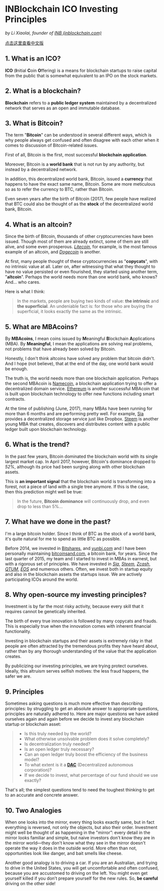 # INBlockchain ICO Investing Principles

*by Li Xiaolai, founder of [INB (inblockchain.com)](http://inblockchain.com)*

[点击这里查看中文版](Chinese.md)


## 1. What is an ICO?

**ICO** (**I**nitial **C**oin **O**ffering) is a means for blockchain startups to raise capital from the public that is somewhat equivalent to an IPO on the stock markets.

## 2. What is a blockchain?

**Blockchain** refers to a **public ledger system** maintained by a decentralized network that serves as an open and immutable database.

## 3. What is Bitcoin?

The term "**Bitcoin**" can be understood in several different ways, which is why people always get confused and often disagree with each other when it comes to discussion of Bitcoin-related issues.

First of all, Bitcoin is the first, most successful **blockchain application**.

Moreover, Bitcoin is a **world bank** that is not run by any authority, but instead by a decentralized network.

In addition, this decentralized world bank, Bitcoin, issued a **currency** that happens to have the exact same name, Bitcoin. Some are more meticulous so as to refer the currency to BTC, rather than Bitcoin.

Even seven years after the birth of Bitcoin (2017), few people have realized that BTC could also be thought of as the **stock** of the decentralized world bank, Bitcoin.

## 4. What is an altcoin?

Since the birth of Bitcoin, thousands of other cryptocurrencies have been issued. Though most of them are already extinct, some of them are still alive, and some even prosperous. *[Litecoin](https://litecoin.com/)*, for example, is the most famous example of an altcoin, and *[Dogecoin](http://dogecoin.com/)* is another.

At first, many people thought of these cryptocurrencies as "**copycats**", with no intrinsic value at all. Later on, after witnessing that what they thought to have no value persisted or even flourished, they started using another term, "**altcoin**". Perhaps the world needs more than one world bank, who knows? And... who cares.

Here is what I think:

> In the markets, people are buying two kinds of value: **the intrinsic** and **the superficial**. An undeniable fact is: for those who are buying the superficial, it looks exactly the same as the intrinsic.

## 5. What are MBAcoins?

By **MBAcoins**, I mean coins issued by **M**eaningful **B**lockchain **A**pplications (MBA). By **Meaningful**, I mean the applications are solving real problems, not problems that have already been solved by Bitcoin.

Honestly, I don't think altcoins have solved any problem that bitcoin didn't. And I hope (not believe), that at the end of the day, one world bank would be enough.

The truth is, the world needs more than one blockchain application. Perhaps the second MBAcoin is [Namecoin](https://namecoin.org/), a blockchain application trying to offer a decentralized domain service. [Ethereum](https://www.ethereum.org/) is another successful MBAcoin that is built upon blockchain technology to offer new functions including smart contracts.

At the time of publishing (June, 2017), many MBAs have been running for more than 6 months and are performing pretty well. For example, [Sia](http://sia.tech/) provides a decentralized storage service just like Dropbox. [Steem](https://steemit.com/) is another young MBA that creates, discovers and distributes content with a public ledger built upon blockchain technology.

## 6. What is the trend?

In the past few years, Bitcoin dominated the blockchain world with its single largest market cap. In April 2017, however, Bitcoin's dominance dropped to *52%*, although its price had been surging along with other blockchain assets.

This is **an important signal** that the blockchain world is transforming into a forest, not a piece of land with a single tree anymore. If this is the case, then this prediction might well be true:

> In the future, **Bitcoin dominance** will continuously drop, and even drop to less than 5%...

## 7. What have we done in the past?

I'm a large bitcoin holder. Since I think of BTC as the stock of a world bank, it's quite natural for me to spend as little BTC as possible.

Before 2014, we invested in [Bitshares](https://bitshares.org/), and [yunbi.com](https://yunbi.com) and I have been personally maintaining [bitcoinsand.com](http://bitcoinsand.com), a bitcoin bank, for years. Since the last quarter of 2015, my team and I started to invest in MBAs in earnest, but with a rigorous set of principles. We have invested in *[Sia](http://sia.tech/)*, *[Steem](https://steemit.com/)*, *[Zcash](https://z.cash/)*, *[QTUM](https://qtum.org/en/)*, *[EOS](https://bitcointalk.org/index.php?topic=1904415.0)* and numerous others. Often, we invest both in startup equity and also in the blockchain assets the startups issue. We are actively participating ICOs around the world.

## 8. Why open-source my investing principles?

Investment is by far the most risky activity, because every skill that it requires cannot be genetically inherited.

The birth of every true innovation is followed by many copycats and frauds. This is especially true when the innovation comes with inherent financial functionality.

Investing in blockchain startups and their assets is extremely risky in that people are often attracted by the tremendous profits they have heard about, rather than by any thorough understanding of the value that the application creates.

By publicizing our investing principles, we are trying protect ourselves. Ideally, this altruism serves selfish motives: the less fraud happens, the safer we are.

## 9. Principles

Sometimes asking questions is much more effective than describing principles: by struggling to get an absolute answer to appropriate questions, principles are naturally adhered to. Here are major questions we have asked ourselves again and again before we decide to invest any blockchain startup or blockchain asset:

> - Is this truly needed by the world?
> - What otherwise unsolvable problem does it solve completely?
> - Is decentralization truly needed?
> - Is an open ledger truly necessary?
> - Can an open ledger truly boost the efficiency of the business model?
> - To what extent is it a **[DAC](https://www.youtube.com/watch?v=v26zjoNd-Cs)** (Decentralized autonomous corporation)?
> - If we decide to invest, what percentage of our fund should we use exactly?

That's all; the simplest questions tend to need the toughest thinking to get to an accurate and concrete answer.

## 10. Two Analogies

When one looks into the mirror, every thing looks exactly same, but in fact everything is reversed, not only the objects, but also their order. Investment might well be thought of as happening in the "mirror”: every detail in the mirror looks familiar and simple, but naive investors don't know they are in the mirror world—they don't know what they see in the mirror doesn't operate the way it does in the outside world. More often than not, opportunities look like danger, and bait smells like cheese.

Another good analogy is to driving a car. If you are an Australian, and trying to drive in the United States, you will get uncomfortable and often confused, because you are accustomed to driving on the left. You might even get yourself killed if you don’t prepare yourself for the new rules. So, **be careful** driving on the other side!
